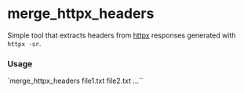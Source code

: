 # merge_httpx_headers

Simple tool that extracts headers from [httpx](https://github.com/projectdiscovery/httpx) responses generated with `httpx -sr`. 

### Usage

`merge_httpx_headers file1.txt file2.txt ...``